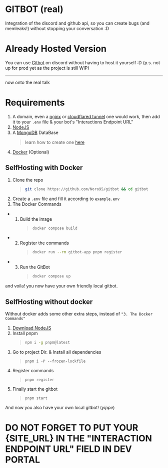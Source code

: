 # GITBOT (real)

Integration of the discord and github api, so you can create bugs (and memleaks!) without stopping your conversation :D

# Already Hosted Version

You can use [Gitbot](https://norowa.dev/gitbot/invite) on discord without having to host it yourself :D
(p.s. not up for prod yet as the project is still WIP)

---

now onto the real talk

# Requirements

1. A domain, even a [nginx](https://nginx.org) or [cloudflared tunnel](https://www.cloudflare.com/products/tunnel/) one would work, then add it to your `.env` file & your bot's "Interactions Endpoint URL"
2. [NodeJS](https://nodejs.org)
3. A [MongoDB](https://mongodb.com) DataBase
   > learn how to create one [here](https://www.mongodb.com/resources/products/fundamentals/create-database)
4. [Docker](https://docker.com) (Optional)
   
## SelfHosting with Docker

1. Clone the repo
   > ```sh
   > git clone https://github.com/Noro95/gitbot && cd gitbot
   > ```
2. Create a `.env` file and fill it according to `example.env`
3. The Docker Commands

- 1. Build the image
     > ```sh
     > docker compose build
     > ```
- 2. Register the commands
     > ```sh
     > docker run --rm gitbot-app pnpm register
     > ```
- 3. Run the GitBot
     > ```sh
     > docker compose up
     > ```

and voila! you now have your own friendly local gitbot.

## SelfHosting without docker

Without docker adds some other extra steps, instead of `"3. The Docker Commands"`

1. [Download NodeJS](https://nodejs,org/en/download)
2. Install pnpm
   > ```sh
   > npm i -g pnpm@latest
   > ```
3. Go to project Dir. & Install all dependencies
   > ```
   > pnpm i -P --frozen-lockfile
   > ```
4. Register commands
   > ```
   > pnpm register
   > ```
5. Finally start the gitbot
   > ```
   > pnpm start
   > ```

And now you also have your own local gitbot! (_yippe_)

# DO NOT FORGET TO PUT YOUR {SITE_URL} IN THE "INTERACTION ENDPOINT URL" FIELD IN DEV PORTAL
